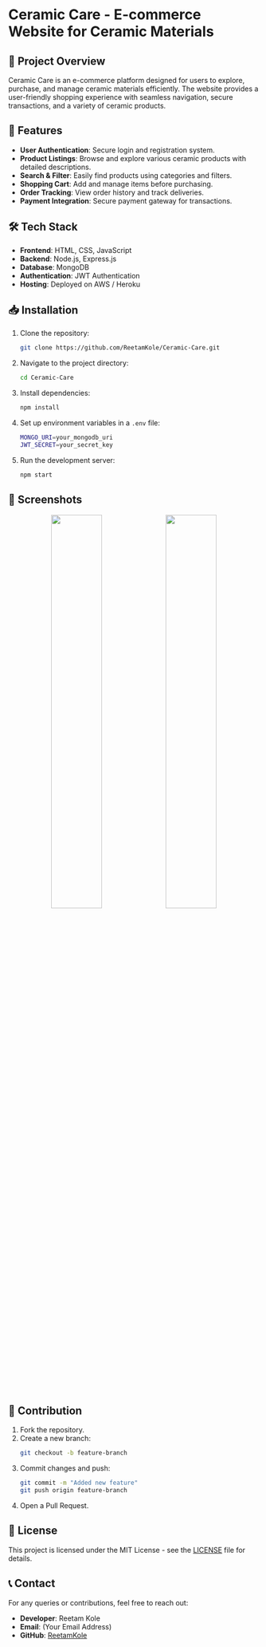 # Ceramic Care - E-commerce Website for Ceramic Materials

## 📌 Project Overview
Ceramic Care is an e-commerce platform designed for users to explore, purchase, and manage ceramic materials efficiently. The website provides a user-friendly shopping experience with seamless navigation, secure transactions, and a variety of ceramic products.

## 🚀 Features
- **User Authentication**: Secure login and registration system.
- **Product Listings**: Browse and explore various ceramic products with detailed descriptions.
- **Search & Filter**: Easily find products using categories and filters.
- **Shopping Cart**: Add and manage items before purchasing.
- **Order Tracking**: View order history and track deliveries.
- **Payment Integration**: Secure payment gateway for transactions.

## 🛠️ Tech Stack
- **Frontend**: HTML, CSS, JavaScript
- **Backend**: Node.js, Express.js
- **Database**: MongoDB
- **Authentication**: JWT Authentication
- **Hosting**: Deployed on AWS / Heroku

## 📥 Installation
1. Clone the repository:
   ```sh
   git clone https://github.com/ReetamKole/Ceramic-Care.git
   ```
2. Navigate to the project directory:
   ```sh
   cd Ceramic-Care
   ```
3. Install dependencies:
   ```sh
   npm install
   ```
4. Set up environment variables in a `.env` file:
   ```sh
   MONGO_URI=your_mongodb_uri
   JWT_SECRET=your_secret_key
   ```
5. Run the development server:
   ```sh
   npm start
   ```

## 📸 Screenshots
<p align="center">
  <img src="https://github.com/user-attachments/assets/921aa2ae-3f7f-4636-879a-ffd776e88734" width="45%" />
  <img src="https://github.com/user-attachments/assets/ec88f763-b389-4247-ab2e-1c812ea64e71" width="45%" />
</p>

## 📝 Contribution
1. Fork the repository.
2. Create a new branch:
   ```sh
   git checkout -b feature-branch
   ```
3. Commit changes and push:
   ```sh
   git commit -m "Added new feature"
   git push origin feature-branch
   ```
4. Open a Pull Request.

## 📜 License
This project is licensed under the MIT License - see the [LICENSE](LICENSE) file for details.

## 📞 Contact
For any queries or contributions, feel free to reach out:
- **Developer**: Reetam Kole
- **Email**: (Your Email Address)
- **GitHub**: [ReetamKole](https://github.com/ReetamKole)

